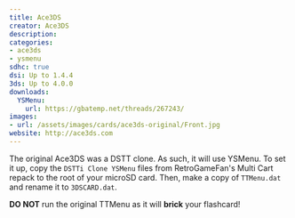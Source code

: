 ```yaml
---
title: Ace3DS
creator: Ace3DS
description:
categories:
- ace3ds
- ysmenu
sdhc: true
dsi: Up to 1.4.4
3ds: Up to 4.0.0
downloads:
  YSMenu:
    url: https://gbatemp.net/threads/267243/
images:
- url: /assets/images/cards/ace3ds-original/Front.jpg
website: http://ace3ds.com
---
```


The original Ace3DS was a DSTT clone. As such, it will use YSMenu. To set it up, copy the `DSTTi Clone YSMenu` files from RetroGameFan's Multi Cart repack to the root of your microSD card. Then, make a copy of `TTMenu.dat` and rename it to `3DSCARD.dat`.

**DO NOT** run the original TTMenu as it will **brick** your flashcard!